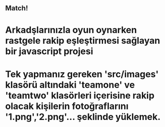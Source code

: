 ## Match!

# Arkadşlarınızla oyun oynarken rastgele rakip eşleştirmesi sağlayan bir javascript projesi

# Tek yapmanız gereken 'src/images' klasörü altındaki 'teamone' ve 'teamtwo' klasörleri içerisine rakip olacak kişilerin fotoğraflarını '1.png','2.png'... şeklinde yüklemek.
